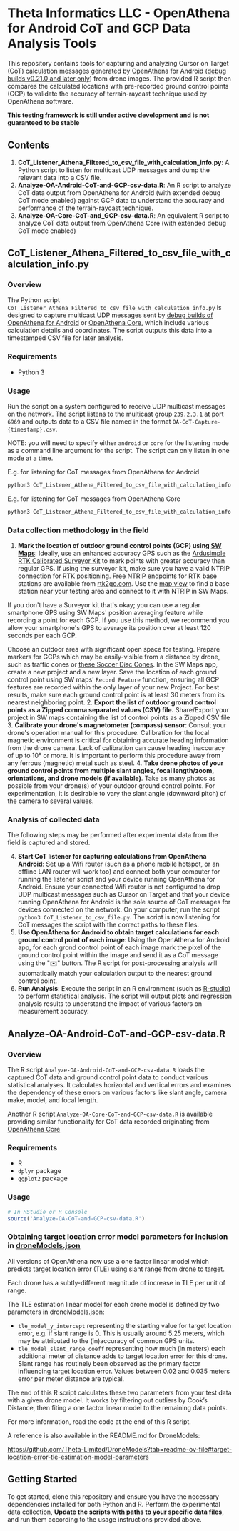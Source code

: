 # Theta Informatics LLC - OpenAthena for Android CoT and GCP Data Analysis Tools

This repository contains tools for capturing and analyzing Cursor on Target (CoT) calculation messages generated by OpenAthena for Android ([debug builds v0.21.0 and later only](https://github.com/Theta-Limited/OpenAthenaAndroid/blob/0f98c4e8bfaedc010b8845470fd3493d28541d5e/app/src/main/java/com/openathena/MainActivity.java#L111)) from drone images. The provided R script then compares the calculated locations with pre-recorded ground control points (GCP) to validate the accuracy of terrain-raycast technique used by OpenAthena software.

**This testing framework is still under active development and is not guaranteed to be stable**


## Contents

1. **CoT_Listener_Athena_Filtered_to_csv_file_with_calculation_info.py**: A Python script to listen for multicast UDP messages and dump the relevant data into a CSV file.
2. **Analyze-OA-Android-CoT-and-GCP-csv-data.R**: An R script to analyze CoT data output from OpenAthena for Android (with extended debug CoT mode enabled) against GCP data to understand the accuracy and performance of the terrain-raycast technique.
3. **Analyze-OA-Core-CoT-and_GCP-csv-data.R**: An equivalent R script to analyze CoT data output from OpenAthena Core (with extended debug CoT mode enabled)

## CoT_Listener_Athena_Filtered_to_csv_file_with_calculation_info.py

### Overview

The Python script `CoT_Listener_Athena_Filtered_to_csv_file_with_calculation_info.py` is designed to capture multicast UDP messages sent by [debug builds of OpenAthena for Android](https://github.com/Theta-Limited/OpenAthenaAndroid/blob/0f98c4e8bfaedc010b8845470fd3493d28541d5e/app/src/main/java/com/openathena/MainActivity.java#L111) or [OpenAthena Core](https://theta.limited/openathena-core/), which include various calculation details and coordinates. The script outputs this data into a timestamped CSV file for later analysis.

### Requirements

- Python 3

### Usage

Run the script on a system configured to receive UDP multicast messages on the network. The script listens to the multicast group `239.2.3.1` at port `6969` and outputs data to a CSV file named in the format `OA-CoT-Capture-{timestamp}.csv`.

NOTE: you will need to  specify either `android` or `core` for the listening mode as a command line argument for the script. The script can only listen in one mode at a time.

E.g. for listening for CoT messages from OpenAthena for Android
```bash
python3 CoT_Listener_Athena_Filtered_to_csv_file_with_calculation_info.py android
```

E.g. for listening for CoT messages from OpenAthena Core
```bash
python3 CoT_Listener_Athena_Filtered_to_csv_file_with_calculation_info.py core
```


### Data collection methodology in the field

1. **Mark the location of outdoor ground control points (GCP) using [SW Maps](http://swmaps.softwel.com.np/)**: Ideally, use an enhanced accuracy GPS such as the [Ardusimple RTK Calibrated Surveyor Kit](https://www.ardusimple.com/user-manual-rtk-calibrated-surveyor-kit/) to mark points with greater accuracy than regular GPS. If using the surveyor kit, make sure you have a valid NTRIP connection for RTK positioning. Free NTRIP endpoints for RTK base stations are available from [rtk2go.com](http://rtk2go.com/). Use the [map view](http://monitor.use-snip.com/map) to find a base station near your testing area and connect to it with NTRIP in SW Maps. 

If you don't have a Surveyor kit that's okay; you can use a regular smartphone GPS using SW Maps' position averaging feature while recording a point for each GCP. If you use this method, we recommend you allow your smartphone's GPS to average its position over at least 120 seconds per each GCP.

Choose an outdoor area with significant open space for testing. Prepare markers for GCPs which may be easily-visible from a distance by drone, such as traffic cones or [these Soccer Disc Cones](https://www.amazon.com/dp/B095K6S53Y). In the SW Maps app, create a new project and a new layer. Save the location of each ground control point using SW maps' `Record Feature` function, ensuring all GCP features are recorded within the only layer of your new Project. For best results, make sure each ground control point is at least 30 meters from its nearest neighboring point.
2. **Export the list of outdoor ground control points as a Zipped comma separated values (CSV) file.** Share/Export your project in SW maps containing the list of control points as a Zipped CSV file
3. **Calibrate your drone's magnetometer (compass) sensor**: Consult your drone's operation manual for this procedure. Calibration for the local magnetic environment is critical for obtaining accurate heading information from the drone camera. Lack of calibration can cause heading inaccuracy of up to 10° or more. It is important to perform this procedure away from any ferrous (magnetic) metal such as steel.
4. **Take drone photos of your ground control points from multiple slant angles, focal length/zoom, orientations, and drone models (if available)**. Take as many photos as possible from your drone(s) of your outdoor ground control points. For experimentation, it is desirable to vary the slant angle (downward pitch) of the camera to several values.

### Analysis of collected data

The following steps may be performed after experimental data from the field is captured and stored.

4. **Start CoT listener for capturing calculations from OpenAthena Android**: Set up a Wifi router (such as a phone mobile hotspot, or an offline LAN router will work too) and connect both your computer for running the listener script and your device running OpenAthena for Android. Ensure your connected Wifi router is not configured to drop UDP multicast messages such as Cursor on Target and that your device running OpenAthena for Android is the sole source of CoT messages for devices connected on the network. On your computer, run the script  `python3 CoT_Listener_to_csv_file.py`. The script is now listening for CoT messages the script with the correct paths to these files.
5. **Use OpenAthena for Android to obtain target calculations for each ground control point of each image**: Using the OpenAthena for Android app, for each grond control point of each image mark the pixel of the ground control point within the image and send it as a CoT message using the "✉️" button. The R script for post-processing analysis will automatically match your calculation output to the nearest ground control point.
6. **Run Analysis**: Execute the script in an R environment (such as [R-studio](https://posit.co/products/open-source/rstudio/))  to perform statistical analysis. The script will output plots and regression analysis results to understand the impact of various factors on measurement accuracy.

## Analyze-OA-Android-CoT-and-GCP-csv-data.R

### Overview

The R script `Analyze-OA-Android-CoT-and-GCP-csv-data.R` loads the captured CoT data and ground control point data to conduct various statistical analyses. It calculates horizontal and vertical errors and examines the dependency of these errors on various factors like slant angle, camera make, model, and focal length.

Another R script `Analyze-OA-Core-CoT-and-GCP-csv-data.R` is available providing similar functionality for CoT data recorded originating from [OpenAthena Core](https://theta.limited/openathena-core/)

### Requirements

- R
- `dplyr` package
- `ggplot2` package

### Usage

```R
# In RStudio or R Console
source('Analyze-OA-CoT-and-GCP-csv-data.R')
```

### Obtaining target location error model parameters for inclusion in [droneModels.json](https://github.com/Theta-Limited/DroneModels)

All versions of OpenAthena now use a one factor linear model which predicts target location error (TLE) using slant range from drone to target.

Each drone has a subtly-different magnitude of increase in TLE per unit of range.

The TLE estimation linear model for each drone model is defined by two parameters in droneModels.json:

* `tle_model_y_intercept` representing the starting value for target location error, e.g. if slant range is 0. This is usually around 5.25 meters, which may be attributed to the (in)accuracy of common GPS units.
* `tle_model_slant_range_coeff` representing how much (in meters) each additional meter of distance adds to target location error for this drone. Slant range has routinely been observed as the primary factor influencing target location error. Values between 0.02 and 0.035 meters error per meter distance are typical.

The end of this R script calculates these two parameters from your test data with a given drone model. It works by filtering out outliers by Cook’s Distance, then fiting a one factor linear model to the remaining data points.

For more information, read the code at the end of this R script.

A reference is also available in the README.md for DroneModels:

https://github.com/Theta-Limited/DroneModels?tab=readme-ov-file#target-location-error-tle-estimation-model-parameters

## Getting Started

To get started, clone this repository and ensure you have the necessary dependencies installed for both Python and R. Perform the experimental data collection, **Update the scripts with paths to your specific data files**, and run them according to the usage instructions provided above.
